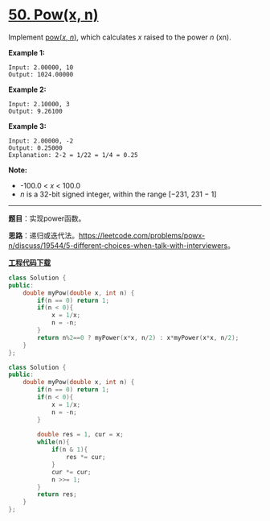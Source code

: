 # [50. Pow(x, n)](https://leetcode.com/problems/powx-n/)

Implement [pow(*x*, *n*)](http://www.cplusplus.com/reference/valarray/pow/), which calculates *x* raised to the power *n* (xn).

**Example 1:**

```
Input: 2.00000, 10
Output: 1024.00000
```

**Example 2:**

```
Input: 2.10000, 3
Output: 9.26100
```

**Example 3:**

```
Input: 2.00000, -2
Output: 0.25000
Explanation: 2-2 = 1/22 = 1/4 = 0.25
```

**Note:**

- -100.0 < *x* < 100.0
- *n* is a 32-bit signed integer, within the range [−231, 231 − 1]

-----

**题目**：实现power函数。

**思路**：递归或迭代法。<https://leetcode.com/problems/powx-n/discuss/19544/5-different-choices-when-talk-with-interviewers>。

[**工程代码下载**](https://github.com/abesft/leetcode)

```cpp
class Solution {
public:
    double myPow(double x, int n) {
        if(n == 0) return 1;
        if(n < 0){
            x = 1/x;
            n = -n;
        }
        return n%2==0 ? myPower(x*x, n/2) : x*myPower(x*x, n/2);
    }
};
```



```cpp
class Solution {
public:
    double myPow(double x, int n) {
        if(n == 0) return 1;
        if(n < 0){
            x = 1/x;
            n = -n;
        }
        
        double res = 1, cur = x;
        while(n){
			if(n & 1){
                res *= cur;
            }
            cur *= cur;
            n >>= 1;
        }
        return res;
    }
};
```

